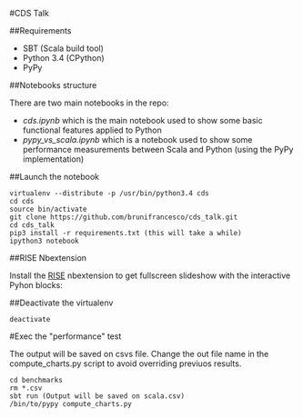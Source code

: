 #CDS Talk

##Requirements

- SBT (Scala build tool)
- Python 3.4 (CPython)
- PyPy


##Notebooks structure

There are two main notebooks in the repo:

- *cds.ipynb* which is the main notebook used to show some basic functional features applied to Python
- *pypy_vs_scala.ipynb* which is a notebook used to show some performance measurements between Scala and Python (using the PyPy implementation)


##Launch the notebook

	virtualenv --distribute -p /usr/bin/python3.4 cds
	cd cds
	source bin/activate
	git clone https://github.com/brunifrancesco/cds_talk.git
	cd cds_talk 
	pip3 install -r requirements.txt (this will take a while)
	ipython3 notebook


##RISE Nbextension

Install the [RISE](https://github.com/damianavila/RISE "Title") nbextension to get fullscreen slideshow with the interactive Pyhon blocks:


##Deactivate the virtualenv

	deactivate


#Exec the "performance" test
	
The output will be saved on csvs file. 
Change the out file name in the compute_charts.py script to avoid overriding previuos results.

	cd benchmarks
	rm *.csv
	sbt run (Output will be saved on scala.csv)
	/bin/to/pypy compute_charts.py

